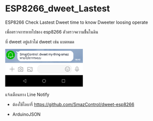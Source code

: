 # ESP8266_dweet_Lastest
ESP8266 Check Lastest Dweet time to know Dweeter loosing operate


เพื่อตรวจการหายไปของ esp8266 ตัวตรวจความชื่้นในดิน 

ที่ dweet อยู่แล้วไม่ dweet เช่น แบตหมด


<img src="https://github.com/SmazControl/ESP8266_dweet_Lastest/blob/master/missing.png?raw=true" width="250px">


แจ้งเตือนทาง Line Notify

* ต้องใช้ไลบารี่
https://github.com/SmazControl/dweet-esp8266

* ArduinoJSON
